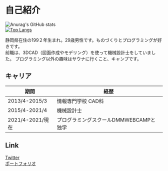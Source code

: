 # 自己紹介
![Anurag's GitHub stats](https://github-readme-stats.vercel.app/api?username=hikaru-webcamp&show_icons=true&theme=dark)  
[![Top Langs](https://github-readme-stats.vercel.app/api/top-langs/?username=hikaru-webcamp&layout=compact&theme=dracula)](https://github.com/anuraghazra/github-readme-stats)



静岡県在住の199２年生まれ。29歳男性です。ものづくりとプログラミングが好きです。  
前職は、3DCAD（図面作成やモデリング）を使って機械設計士をしていました。
プログラミング以外の趣味はサウナに行くこと、キャンプです。  

## キャリア
|  期間  |  経歴  |
| ---- | ---- |
|  2013/4-2015/3  |情報専門学校 CAD科|
|  2015/4-2021/4  |機械設計士|
|  2021/4-2021/現在  |プログラミングスクールDMMWEBCAMPと独学|


## Link
[Twitter](https://twitter.com/utyuzinpro)  
[ポートフォリオ](https://shuffle21.xyz/)

